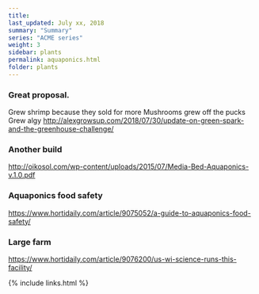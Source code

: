 ```yaml
---
title:  
last_updated: July xx, 2018
summary: "Summary"
series: "ACME series"
weight: 3
sidebar: plants
permalink: aquaponics.html
folder: plants
---
```



### Great proposal.
Grew shrimp because they sold for more
Mushrooms grew off the pucks
Grew algy
http://alexgrowsup.com/2018/07/30/update-on-green-spark-and-the-greenhouse-challenge/

### Another build
http://oikosol.com/wp-content/uploads/2015/07/Media-Bed-Aquaponics-v.1.0.pdf

### Aquaponics food safety
https://www.hortidaily.com/article/9075052/a-guide-to-aquaponics-food-safety/

### Large farm
https://www.hortidaily.com/article/9076200/us-wi-science-runs-this-facility/

{% include links.html %}

